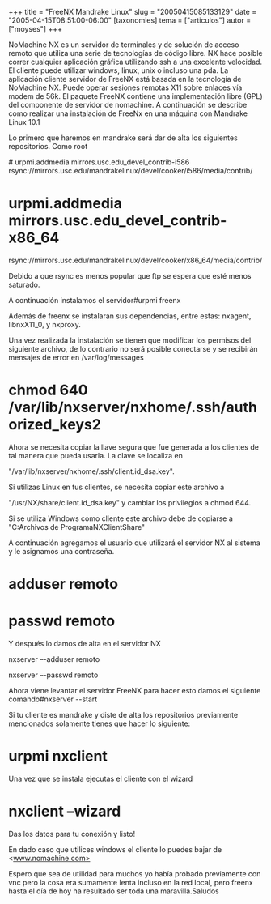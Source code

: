 +++
title = "FreeNX Mandrake Linux"
slug = "20050415085133129"
date = "2005-04-15T08:51:00-06:00"
[taxonomies]
tema = ["articulos"]
autor = ["moyses"]
+++

NoMachine NX es un servidor de terminales y de solución de acceso remoto
que utiliza una serie de tecnologías de código libre. NX hace posible
correr cualquier aplicación gráfica utilizando ssh a una excelente
velocidad. El cliente puede utilizar windows, linux, unix o incluso una
pda. La aplicación cliente servidor de FreeNX está basada en la
tecnología de NoMachine NX. Puede operar sesiones remotas X11 sobre
enlaces vía modem de 56k. El paquete FreeNX contiene una implementación
libre (GPL) del componente de servidor de nomachine. A continuación se
describe como realizar una instalación de FreeNx en una máquina con
Mandrake Linux 10.1

<!-- more -->
Lo primero que haremos en mandrake será dar de alta los siguientes
repositorios. Como root

\# urpmi.addmedia mirrors.usc.edu_devel_contrib-i586
rsync://mirrors.usc.edu/mandrakelinux/devel/cooker/i586/media/contrib/

# urpmi.addmedia mirrors.usc.edu_devel_contrib-x86_64
rsync://mirrors.usc.edu/mandrakelinux/devel/cooker/x86_64/media/contrib/

Debido a que rsync es menos popular que ftp se espera que esté menos
saturado.

A continuación instalamos el servidor#urpmi freenx

Además de freenx se instalarán sus dependencias, entre estas: nxagent,
libnxX11_0, y nxproxy.

Una vez realizada la instalación se tienen que modificar los permisos
del siguiente archivo, de lo contrario no será posible conectarse y se
recibirán mensajes de error en /var/log/messages

# chmod 640 /var/lib/nxserver/nxhome/.ssh/authorized_keys2

Ahora se necesita copiar la llave segura que fue generada a los clientes
de tal manera que pueda usarla. La clave se localiza en

"/var/lib/nxserver/nxhome/.ssh/client.id_dsa.key".

Si utilizas Linux en tus clientes, se necesita copiar este archivo a

"/usr/NX/share/client.id_dsa.key" y cambiar los privilegios a chmod
644.

Si se utiliza Windows como cliente este archivo debe de copiarse a
"C:Archivos de ProgramaNXClientShare"

A continuación agregamos el usuario que utilizará el servidor NX al
sistema y le asignamos una contraseña.

# adduser remoto

# passwd remoto

Y después lo damos de alta en el servidor NX

nxserver –-adduser remoto

nxserver –-passwd remoto

Ahora viene levantar el servidor FreeNX para hacer esto damos el
siguiente comando#nxserver --start

Si tu cliente es mandrake y diste de alta los repositorios previamente
mencionados solamente tienes que hacer lo siguiente:

# urpmi nxclient

Una vez que se instala ejecutas el cliente con el wizard

# nxclient –wizard

Das los datos para tu conexión y listo!

En dado caso que utilices windows el cliente lo puedes bajar de
<www.nomachine.com>

Espero que sea de utilidad para muchos yo había probado previamente con
vnc pero la cosa era sumamente lenta incluso en la red local, pero
freenx hasta el día de hoy ha resultado ser toda una maravilla.Saludos
